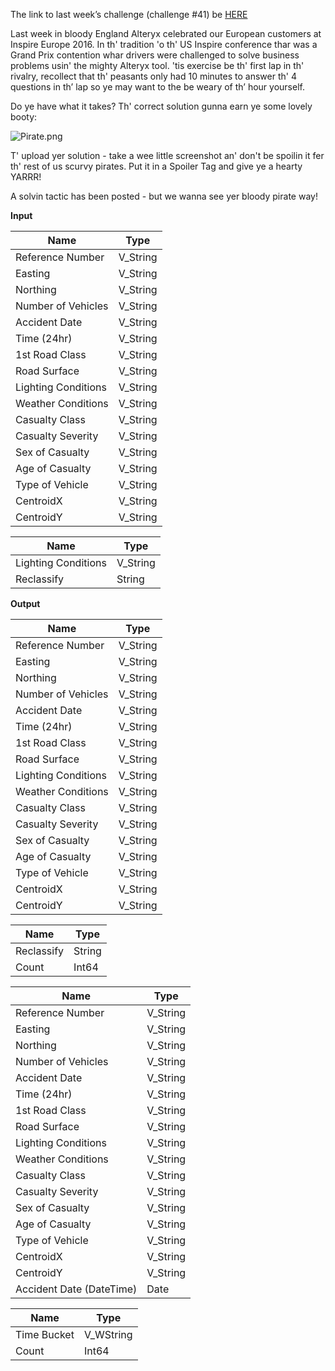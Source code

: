 ﻿The link to last week’s  challenge (challenge #41) be  [HERE](https://community.alteryx.com/t5/Weekly-Challenge/Weekly-Exercise-41-Analytics-PayPeriodCalc-Beginner/m-p/36582#M18)

Last week in bloody England Alteryx celebrated our European customers at Inspire Europe 2016. In th' tradition 'o th' US Inspire conference thar was a Grand Prix contention whar drivers were challenged to solve business problems usin' the mighty Alteryx tool. 'tis exercise be th' first lap in th' rivalry, recollect that th' peasants only had 10 minutes to answer th' 4 questions in th’ lap so ye may want to the be weary of th’ hour yourself.

Do ye have what it takes? Th' correct solution gunna earn ye some lovely booty:

![Pirate.png](https://community.alteryx.com/t5/image/serverpage/image-id/8864iEA8C17E8E81F9B2F/image-size/large?v=v2&px=999 "Pirate.png")

T' upload yer solution - take a wee little screenshot an' don't be spoilin it fer th' rest of us scurvy pirates. Put it in a Spoiler Tag and give ye a hearty YARRR!

A solvin tactic has been posted - but we wanna see yer bloody pirate way!

**Input**


|        Name         |   Type   |
|---------------------|----------|
| Reference Number    | V_String |
| Easting             | V_String |
| Northing            | V_String |
| Number of Vehicles  | V_String |
| Accident Date       | V_String |
| Time (24hr)         | V_String |
| 1st Road Class      | V_String |
| Road Surface        | V_String |
| Lighting Conditions | V_String |
| Weather Conditions  | V_String |
| Casualty Class      | V_String |
| Casualty Severity   | V_String |
| Sex of Casualty     | V_String |
| Age of Casualty     | V_String |
| Type of Vehicle     | V_String |
| CentroidX           | V_String |
| CentroidY           | V_String |



|        Name         |   Type   |
|---------------------|----------|
| Lighting Conditions | V_String |
| Reclassify          | String   |



**Output**


|        Name         |   Type   |
|---------------------|----------|
| Reference Number    | V_String |
| Easting             | V_String |
| Northing            | V_String |
| Number of Vehicles  | V_String |
| Accident Date       | V_String |
| Time (24hr)         | V_String |
| 1st Road Class      | V_String |
| Road Surface        | V_String |
| Lighting Conditions | V_String |
| Weather Conditions  | V_String |
| Casualty Class      | V_String |
| Casualty Severity   | V_String |
| Sex of Casualty     | V_String |
| Age of Casualty     | V_String |
| Type of Vehicle     | V_String |
| CentroidX           | V_String |
| CentroidY           | V_String |




|   Name     |  Type  |
|------------|--------|
| Reclassify | String |
| Count      | Int64  |




|          Name            |   Type   |
|--------------------------|----------|
| Reference Number         | V_String |
| Easting                  | V_String |
| Northing                 | V_String |
| Number of Vehicles       | V_String |
| Accident Date            | V_String |
| Time (24hr)              | V_String |
| 1st Road Class           | V_String |
| Road Surface             | V_String |
| Lighting Conditions      | V_String |
| Weather Conditions       | V_String |
| Casualty Class           | V_String |
| Casualty Severity        | V_String |
| Sex of Casualty          | V_String |
| Age of Casualty          | V_String |
| Type of Vehicle          | V_String |
| CentroidX                | V_String |
| CentroidY                | V_String |
| Accident Date (DateTime) | Date     |




|    Name     |   Type    |
|-------------|-----------|
| Time Bucket | V_WString |
| Count       | Int64     |



